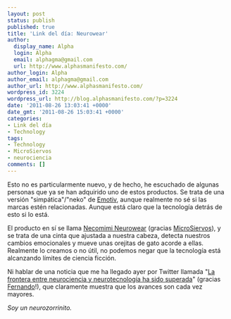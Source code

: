 ```yaml
---
layout: post
status: publish
published: true
title: 'Link del día: Neurowear'
author:
  display_name: Alpha
  login: Alpha
  email: alphagma@gmail.com
  url: http://www.alphasmanifesto.com/
author_login: Alpha
author_email: alphagma@gmail.com
author_url: http://www.alphasmanifesto.com/
wordpress_id: 3224
wordpress_url: http://blog.alphasmanifesto.com/?p=3224
date: '2011-08-26 13:03:41 +0000'
date_gmt: '2011-08-26 15:03:41 +0000'
categories:
- Link del día
- Technology
tags:
- Technology
- MicroSiervos
- neurociencia
comments: []
---
```


Esto no es particularmente nuevo, y de hecho, he escuchado de algunas personas que ya se han adquirido uno de estos productos. Se trata de una versión "simpática"/"neko" de <a href="https://blog.alphasmanifesto.com/2008/03/07/link-del-dia-un-par-de-cosas-de-utilidad/">Emotiv</a>, aunque realmente no sé si las marcas estén relacionadas. Aunque está claro que la tecnología detrás de esto si lo está.

El producto en sí se llama <a href="http://neurowear.net/">Necomimi Neurowear</a> (gracias <a href="http://wtf.microsiervos.com/frikismo/necomimi-orejas-gato-reaccionan-emociones.html">MicroSiervos</a>), y se trata de una cinta que ajustada a nuestra cabeza, detecta nuestros cambios emocionales y mueve unas orejitas de gato acorde a ellas. Realmente lo creamos o no útil, no podemos negar que la tecnología está alcanzando límites de ciencia ficción.

Ni hablar de una noticia que me ha llegado ayer por Twitter llamada "<a href="http://www.tendencias21.net/La-frontera-entre-neurociencia-y-neurotecnologia-ha-sido-superada_a7252.html">La frontera entre neurociencia y neurotecnología ha sido superada</a>" (gracias <a href="http://twitter.com/#!/floresf/status/106541578084036608">Fernando</a>!), que claramente muestra que los avances son cada vez mayores.

_Soy un neurozorrinito._
